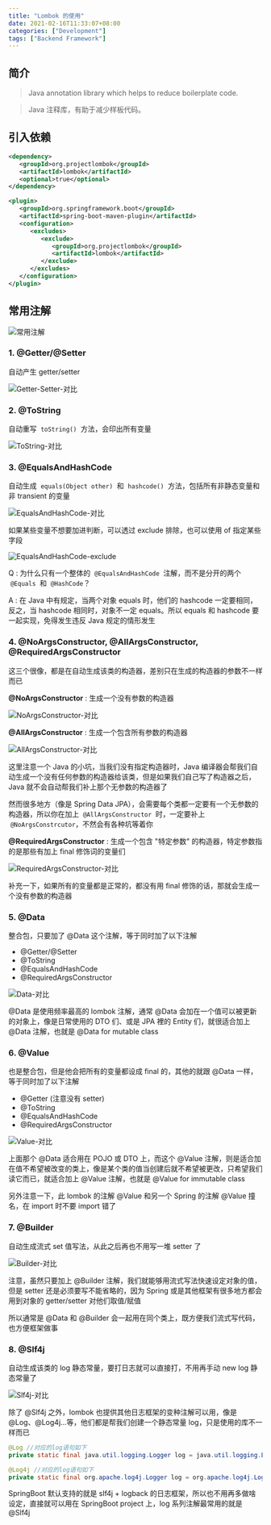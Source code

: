 ```yaml
---
title: "Lombok 的使用"
date: 2021-02-16T11:33:07+08:00
categories: ["Development"]
tags: ["Backend Framework"]
---
```


## 简介

> Java annotation library which helps to reduce boilerplate code.

> Java 注释库，有助于减少样板代码。

## 引入依赖

```xml
<dependency>
   <groupId>org.projectlombok</groupId>
   <artifactId>lombok</artifactId>
   <optional>true</optional>
</dependency>
```

```xml
<plugin>
   <groupId>org.springframework.boot</groupId>
   <artifactId>spring-boot-maven-plugin</artifactId>
   <configuration>
      <excludes>
         <exclude>
            <groupId>org.projectlombok</groupId>
            <artifactId>lombok</artifactId>
         </exclude>
      </excludes>
   </configuration>
</plugin>
```

## 常用注解

![常用注解](https://raw.githubusercontent.com/orionpax1997/picx-images-hosting/master/Development/常用注解.kwkr8zcmt5o.webp "常用注解")

### **1. @Getter/@Setter**

自动产生 getter/setter

![Getter-Setter-对比](https://raw.githubusercontent.com/orionpax1997/picx-images-hosting/master/Development/Getter-Setter-对比.2ectizc9q8bo.webp "Getter Setter 对比")

### **2. @ToString**

自动重写  `toString()`  方法，会印出所有变量

![ToString-对比](https://raw.githubusercontent.com/orionpax1997/picx-images-hosting/master/Development/ToString-对比.59m8aczbsm00.webp "ToString 对比")

### **3. @EqualsAndHashCode**

自动生成  `equals(Object other)`  和  `hashcode()`  方法，包括所有非静态变量和非 transient 的变量

![EqualsAndHashCode-对比](https://raw.githubusercontent.com/orionpax1997/picx-images-hosting/master/Development/EqualsAndHashCode-对比.1psijewz7neo.webp "EqualsAndHashCode 对比")

如果某些变量不想要加进判断，可以透过 exclude 排除，也可以使用 of 指定某些字段

![EqualsAndHashCode-exclude](https://raw.githubusercontent.com/orionpax1997/picx-images-hosting/master/Development/EqualsAndHashCode-exclude.21d46kl3dv28.webp "EqualsAndHashCode exclude")

Q : 为什么只有一个整体的  `@EqualsAndHashCode`  注解，而不是分开的两个  `@Equals`  和  `@HashCode`？

A : 在 Java 中有规定，当两个对象 equals 时，他们的 hashcode 一定要相同，反之，当 hashcode 相同时，对象不一定 equals。所以 equals 和 hashcode 要一起实现，免得发生违反 Java 规定的情形发生

### **4. @NoArgsConstructor, @AllArgsConstructor, @RequiredArgsConstructor**

这三个很像，都是在自动生成该类的构造器，差别只在生成的构造器的参数不一样而已

**@NoArgsConstructor** : 生成一个没有参数的构造器

![NoArgsConstructor-对比](https://raw.githubusercontent.com/orionpax1997/picx-images-hosting/master/Development/NoArgsConstructor-对比.qyvd6do72ow.webp "NoArgsConstructor 对比")

**@AllArgsConstructor** : 生成一个包含所有参数的构造器

![AllArgsConstructor-对比](https://raw.githubusercontent.com/orionpax1997/picx-images-hosting/master/Development/AllArgsConstructor-对比.4rt4pvwq6du0.webp "AllArgsConstructor 对比")

这里注意一个 Java 的小坑，当我们没有指定构造器时，Java 编译器会帮我们自动生成一个没有任何参数的构造器给该类，但是如果我们自己写了构造器之后，Java 就不会自动帮我们补上那个无参数的构造器了

然而很多地方（像是 Spring Data JPA），会需要每个类都一定要有一个无参数的构造器，所以你在加上  `@AllArgsConstructor`  时，一定要补上  `@NoArgsConstrcutor`，不然会有各种坑等着你

**@RequiredArgsConstructor** : 生成一个包含 "特定参数" 的构造器，特定参数指的是那些有加上 final 修饰词的变量们

![RequiredArgsConstructor-对比](https://raw.githubusercontent.com/orionpax1997/picx-images-hosting/master/Development/RequiredArgsConstructor-对比.7dk2zy4h8d40.webp "RequiredArgsConstructor 对比")

补充一下，如果所有的变量都是正常的，都没有用 final 修饰的话，那就会生成一个没有参数的构造器

### **5. @Data**

整合包，只要加了 @Data 这个注解，等于同时加了以下注解

- @Getter/@Setter
- @ToString
- @EqualsAndHashCode
- @RequiredArgsConstructor

![Data-对比](https://raw.githubusercontent.com/orionpax1997/picx-images-hosting/master/Development/Data-对比.6ug0ltaxd5c0.webp "Data 对比")

@Data 是使用频率最高的 lombok 注解，通常 @Data 会加在一个值可以被更新的对象上，像是日常使用的 DTO 们、或是 JPA 裡的 Entity 们，就很适合加上 @Data 注解，也就是 @Data for mutable class

### **6. @Value**

也是整合包，但是他会把所有的变量都设成 final 的，其他的就跟 @Data 一样，等于同时加了以下注解

- @Getter (注意没有 setter)
- @ToString
- @EqualsAndHashCode
- @RequiredArgsConstructor

![Value-对比](https://raw.githubusercontent.com/orionpax1997/picx-images-hosting/master/Development/Value-对比.3vvnuc9vnmo0.webp "Value 对比")

上面那个 @Data 适合用在 POJO 或 DTO 上，而这个 @Value 注解，则是适合加在值不希望被改变的类上，像是某个类的值当创建后就不希望被更改，只希望我们读它而已，就适合加上 @Value 注解，也就是 @Value for immutable class

另外注意一下，此 lombok 的注解 @Value 和另一个 Spring 的注解 @Value 撞名，在 import 时不要 import 错了

### **7. @Builder**

自动生成流式 set 值写法，从此之后再也不用写一堆 setter 了

![Builder-对比](https://raw.githubusercontent.com/orionpax1997/picx-images-hosting/master/Development/Builder-对比.2fym9o42tikg.webp "Builder 对比")

注意，虽然只要加上 @Builder 注解，我们就能够用流式写法快速设定对象的值，但是 setter 还是必须要写不能省略的，因为 Spring 或是其他框架有很多地方都会用到对象的 getter/setter 对他们取值/赋值

所以通常是 @Data 和 @Builder 会一起用在同个类上，既方便我们流式写代码，也方便框架做事

### **8. @Slf4j**

自动生成该类的 log 静态常量，要打日志就可以直接打，不用再手动 new log 静态常量了

![Slf4j-对比](https://raw.githubusercontent.com/orionpax1997/picx-images-hosting/master/Development/Slf4j-对比.2x52jzrsoe20.webp "Slf4j 对比")

除了 @Slf4j 之外，lombok 也提供其他日志框架的变种注解可以用，像是 @Log、@Log4j...等，他们都是帮我们创建一个静态常量 log，只是使用的库不一样而已

```java
@Log //对应的log语句如下
private static final java.util.logging.Logger log = java.util.logging.Logger.getLogger(LogExample.class.getName());

@Log4j //对应的log语句如下
private static final org.apache.log4j.Logger log = org.apache.log4j.Logger.getLogger(LogExample.class);
```

SpringBoot 默认支持的就是 slf4j + logback 的日志框架，所以也不用再多做啥设定，直接就可以用在 SpringBoot project 上，log 系列注解最常用的就是 @Slf4j
